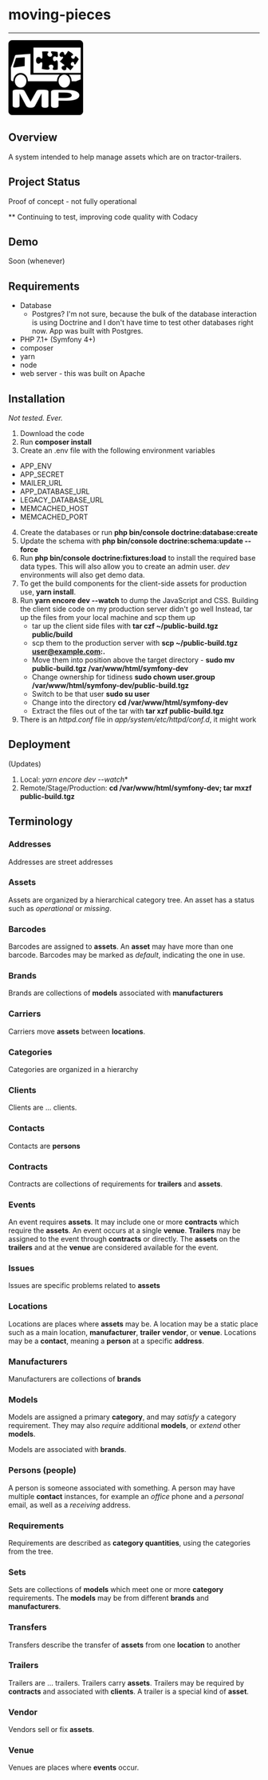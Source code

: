 # moving-pieces
---

![alt text](https://github.com/bgamrat/asset-management-platform/raw/master/public/images/logo.png "Moving Pieces logo")

## Overview

A system intended to help manage assets which are on tractor-trailers.

## Project Status

Proof of concept - not fully operational

** Continuing to test, improving code quality with Codacy

## Demo

Soon (whenever)

## Requirements

- Database
    - Postgres? I'm not sure, because the bulk of the database interaction is using Doctrine and
I don't have time to test other databases right now.  App was built with Postgres.
- PHP 7.1+ (Symfony 4+)
- composer
- yarn
- node
- web server - this was built on Apache

## Installation

*Not tested. Ever.*

1. Download the code
2. Run **composer install**
3. Create an .env file with the following environment variables
 - APP_ENV
 - APP_SECRET
 - MAILER_URL
 - APP_DATABASE_URL
 - LEGACY_DATABASE_URL
 - MEMCACHED_HOST
 - MEMCACHED_PORT
4. Create the databases or run **php bin/console doctrine:database:create**
5. Update the schema with **php bin/console doctrine:schema:update --force**
6. Run **php bin/console doctrine:fixtures:load** to install the required base data types.  This will also allow you to
create an admin user.  *dev* environments will also get demo data.
7. To get the build components for the client-side assets for production use, **yarn install**.
8. Run **yarn encore dev --watch** to dump the JavaScript and CSS. Building the client side code on my production server didn't go well
   Instead, tar up the files from your local machine and scp them up
     - tar up the client side files with **tar czf ~/public-build.tgz public/build**
     - scp them to the production server with **scp ~/public-build.tgz user@example.com:.**
     - Move them into position above the target directory - **sudo mv public-build.tgz /var/www/html/symfony-dev**
     - Change ownership for tidiness **sudo chown user.group /var/www/html/symfony-dev/public-build.tgz**
     - Switch to be that user **sudo su user**
     - Change into the directory **cd /var/www/html/symfony-dev**
     - Extract the files out of the tar with **tar xzf public-build.tgz**
9. There is an *httpd.conf* file in *app/system/etc/httpd/conf.d*, it might work

## Deployment

(Updates)

1. Local: *yarn encore dev --watch**
2. Remote/Stage/Production: **cd /var/www/html/symfony-dev; tar mxzf public-build.tgz**

## Terminology

### Addresses

Addresses are street addresses

### Assets

Assets are organized by a hierarchical category tree.  An asset has a status such as
*operational* or *missing*.

### Barcodes

Barcodes are assigned to **assets**.  An **asset** may have more than one barcode.  Barcodes
may be marked as *default*, indicating the one in use.

### Brands

Brands are collections of **models** associated with **manufacturers**

### Carriers

Carriers move **assets** between **locations**.

### Categories

Categories are organized in a hierarchy

### Clients

Clients are ... clients.

### Contacts

Contacts are **persons**

### Contracts

Contracts are collections of requirements for **trailers** and **assets**.

### Events

An event requires **assets**.  It may include one or more **contracts** which require the **assets**.
An event occurs at a single **venue**.  **Trailers** may be assigned to the event through **contracts**
or directly.  The **assets** on the **trailers** and at the **venue** are considered available for
the event.

### Issues

Issues are specific problems related to **assets**

### Locations

Locations are places where **assets** may be.  A location may be a static place such as a main location,
**manufacturer**, **trailer** **vendor**, or **venue**.  Locations may be a **contact**, meaning a **person**
at a specific **address**.

### Manufacturers

Manufacturers are collections of **brands**

### Models

Models are assigned a primary **category**, and may *satisfy* a category requirement.  They may
also *require* additional **models**, or *extend* other **models**.

Models are associated with **brands**.

### Persons (people)

A person is someone associated with something.  A person may have multiple **contact** instances,
for example an *office* phone and a *personal* email, as well as a *receiving* address.

### Requirements

Requirements are described as **category quantities**, using the categories from the tree.

### Sets ###

Sets are collections of **models** which meet one or more **category** requirements.  The **models** may be from
different **brands** and **manufacturers**.

### Transfers

Transfers describe the transfer of **assets** from one **location** to another

### Trailers

Trailers are ... trailers.  Trailers carry **assets**.  Trailers may be required by **contracts** and
associated with **clients**.  A trailer is a special kind of **asset**.

### Vendor

Vendors sell or fix **assets**.

### Venue

Venues are places where **events** occur.
